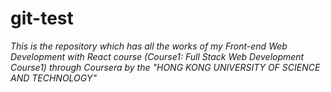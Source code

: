 # git-test

_This is the repository which has all the works of my Front-end Web Development with React course (Course1: Full Stack Web Development Course1)
through Coursera by the "HONG KONG UNIVERSITY OF SCIENCE AND TECHNOLOGY"_
